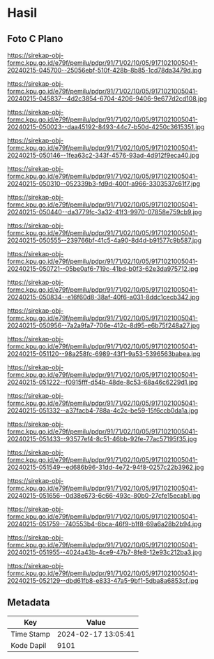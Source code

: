 # Hasil

## Foto C Plano

https://sirekap-obj-formc.kpu.go.id/e79f/pemilu/pdpr/91/71/02/10/05/9171021005041-20240215-045700--25056ebf-510f-428b-8b85-1cd78da3479d.jpg

https://sirekap-obj-formc.kpu.go.id/e79f/pemilu/pdpr/91/71/02/10/05/9171021005041-20240215-045837--4d2c3854-6704-4206-9406-9e677d2cd108.jpg

https://sirekap-obj-formc.kpu.go.id/e79f/pemilu/pdpr/91/71/02/10/05/9171021005041-20240215-050023--daa45192-8493-44c7-b50d-4250c3615351.jpg

https://sirekap-obj-formc.kpu.go.id/e79f/pemilu/pdpr/91/71/02/10/05/9171021005041-20240215-050146--1fea63c2-343f-4576-93ad-4d912f9eca40.jpg

https://sirekap-obj-formc.kpu.go.id/e79f/pemilu/pdpr/91/71/02/10/05/9171021005041-20240215-050310--052339b3-fd9d-400f-a966-3303537c61f7.jpg

https://sirekap-obj-formc.kpu.go.id/e79f/pemilu/pdpr/91/71/02/10/05/9171021005041-20240215-050440--da3779fc-3a32-41f3-9970-07858e759cb9.jpg

https://sirekap-obj-formc.kpu.go.id/e79f/pemilu/pdpr/91/71/02/10/05/9171021005041-20240215-050555--239766bf-41c5-4a90-8d4d-b91577c9b587.jpg

https://sirekap-obj-formc.kpu.go.id/e79f/pemilu/pdpr/91/71/02/10/05/9171021005041-20240215-050721--05be0af6-719c-41bd-b0f3-62e3da975712.jpg

https://sirekap-obj-formc.kpu.go.id/e79f/pemilu/pdpr/91/71/02/10/05/9171021005041-20240215-050834--e16f60d8-38af-40f6-a031-8ddc1cecb342.jpg

https://sirekap-obj-formc.kpu.go.id/e79f/pemilu/pdpr/91/71/02/10/05/9171021005041-20240215-050956--7a2a9fa7-706e-412c-8d95-e6b75f248a27.jpg

https://sirekap-obj-formc.kpu.go.id/e79f/pemilu/pdpr/91/71/02/10/05/9171021005041-20240215-051120--98a258fc-6989-43f1-9a53-5396563babea.jpg

https://sirekap-obj-formc.kpu.go.id/e79f/pemilu/pdpr/91/71/02/10/05/9171021005041-20240215-051222--f0915fff-d54b-48de-8c53-68a46c6229d1.jpg

https://sirekap-obj-formc.kpu.go.id/e79f/pemilu/pdpr/91/71/02/10/05/9171021005041-20240215-051332--a37facb4-788a-4c2c-be59-15f6ccb0da1a.jpg

https://sirekap-obj-formc.kpu.go.id/e79f/pemilu/pdpr/91/71/02/10/05/9171021005041-20240215-051433--93577ef4-8c51-46bb-92fe-77ac57195f35.jpg

https://sirekap-obj-formc.kpu.go.id/e79f/pemilu/pdpr/91/71/02/10/05/9171021005041-20240215-051549--ed686b96-31dd-4e72-94f8-0257c22b3962.jpg

https://sirekap-obj-formc.kpu.go.id/e79f/pemilu/pdpr/91/71/02/10/05/9171021005041-20240215-051656--0d38e673-6c66-493c-80b0-27cfe15ecab1.jpg

https://sirekap-obj-formc.kpu.go.id/e79f/pemilu/pdpr/91/71/02/10/05/9171021005041-20240215-051759--740553b4-6bca-46f9-b1f8-69a6a28b2b94.jpg

https://sirekap-obj-formc.kpu.go.id/e79f/pemilu/pdpr/91/71/02/10/05/9171021005041-20240215-051955--4024a43b-4ce9-47b7-8fe8-12e93c212ba3.jpg

https://sirekap-obj-formc.kpu.go.id/e79f/pemilu/pdpr/91/71/02/10/05/9171021005041-20240215-052129--dbd61fb8-e833-47a5-9bf1-5dba8a6853cf.jpg


## Metadata

| Key        | Value               |
| ---------- | ------------------- |
| Time Stamp | 2024-02-17 13:05:41 |
| Kode Dapil | 9101                |



